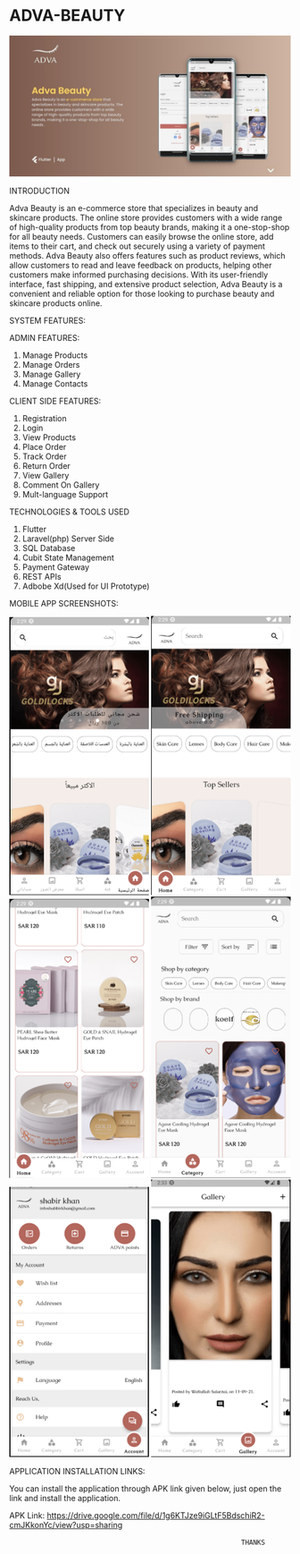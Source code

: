 # ADVA-BEAUTY

<img src = "Adva Beauty.jpg" width ="980" /> 

INTRODUCTION

Adva Beauty is an e-commerce store that specializes in beauty and skincare products. The online store provides customers with a wide range of high-quality products from top beauty brands, making it a one-stop-shop for all beauty needs. Customers can easily browse the online store, add items to their cart, and check out securely using a variety of payment methods. Adva Beauty also offers features such as product reviews, which allow customers to read and leave feedback on products, helping other customers make informed purchasing decisions. With its user-friendly interface, fast shipping, and extensive product selection, Adva Beauty is a convenient and reliable option for those looking to purchase beauty and skincare products online.

SYSTEM FEATURES:

ADMIN FEATURES:
1. Manage Products
2. Manage Orders
3. Manage Gallery
4. Manage Contacts

CLIENT SIDE FEATURES:
1. Registration
2. Login
3. View Products
4. Place Order
5. Track Order
6. Return Order
7. View Gallery
8. Comment On Gallery
9. Mult-language Support

TECHNOLOGIES & TOOLS USED
1. Flutter
2. Laravel(php) Server Side
3. SQL Database
4. Cubit State Management
5. Payment Gateway
6. REST APIs
7. Adbobe Xd(Used for UI Prototype)

MOBILE APP SCREENSHOTS:

<img src = "1.png" width ="250" /> <img src = "2.png" width ="250" /> <img src = "3.png" width ="250" /> <img src = "4.png" width ="250" /> <img src = "5.png" width ="250" /> <img src = "7.png" width ="250" />

APPLICATION INSTALLATION LINKS:

You can install the application through APK link given below, just open the link and install the application.

APK Link: https://drive.google.com/file/d/1g6KTJze9iGLtF5BdschiR2-cmJKkonYc/view?usp=sharing


                                                              THANKS

